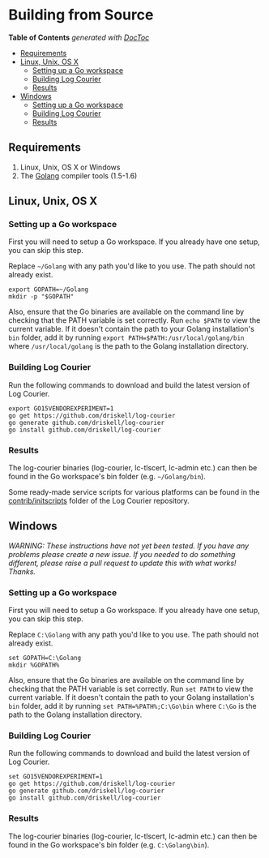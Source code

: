 # Building from Source

<!-- START doctoc generated TOC please keep comment here to allow auto update -->
<!-- DON'T EDIT THIS SECTION, INSTEAD RE-RUN doctoc TO UPDATE -->
**Table of Contents**  *generated with [DocToc](https://github.com/thlorenz/doctoc)*

- [Requirements](#requirements)
- [Linux, Unix, OS X](#linux-unix-os-x)
  - [Setting up a Go workspace](#setting-up-a-go-workspace)
  - [Building Log Courier](#building-log-courier)
  - [Results](#results)
- [Windows](#windows)
  - [Setting up a Go workspace](#setting-up-a-go-workspace-1)
  - [Building Log Courier](#building-log-courier-1)
  - [Results](#results-1)

<!-- END doctoc generated TOC please keep comment here to allow auto update -->

## Requirements

1. Linux, Unix, OS X or Windows
1. The [Golang](http://golang.org/doc/install) compiler tools (1.5-1.6)

## Linux, Unix, OS X

### Setting up a Go workspace

First you will need to setup a Go workspace. If you already have one setup, you
can skip this step.

Replace `~/Golang` with any path you'd like to you use. The path should not
already exist.

```
export GOPATH=~/Golang
mkdir -p "$GOPATH"
```

Also, ensure that the Go binaries are available on the command line by checking
that the PATH variable is set correctly. Run `echo $PATH` to view the current
variable. If it doesn't contain the path to your Golang installation's `bin`
folder, add it by running `export PATH=$PATH:/usr/local/golang/bin` where
`/usr/local/golang` is the path to the Golang installation directory.

### Building Log Courier

Run the following commands to download and build the latest version of Log
Courier.

```
export GO15VENDOREXPERIMENT=1
go get https://github.com/driskell/log-courier
go generate github.com/driskell/log-courier
go install github.com/driskell/log-courier
```

### Results

The log-courier binaries (log-courier, lc-tlscert, lc-admin etc.) can then be
found in the Go workspace's bin folder (e.g. `~/Golang/bin`).

Some ready-made service scripts for various platforms can be found in the
[contrib/initscripts](contrib/initscripts) folder of the Log Courier repository.

## Windows

*WARNING: These instructions have not yet been tested. If you have any problems
please create a new issue. If you needed to do something different, please raise
a pull request to update this with what works! Thanks.*

### Setting up a Go workspace

First you will need to setup a Go workspace. If you already have one setup, you
can skip this step.

Replace `C:\Golang` with any path you'd like to you use. The path should not
already exist.

```
set GOPATH=C:\Golang
mkdir %GOPATH%
```

Also, ensure that the Go binaries are available on the command line by checking
that the PATH variable is set correctly. Run `set PATH` to view the current
variable. If it doesn't contain the path to your Golang installation's `bin`
folder, add it by running `set PATH=%PATH%;C:\Go\bin` where `C:\Go` is the path
to the Golang installation directory.

### Building Log Courier

Run the following commands to download and build the latest version of Log
Courier.

```
set GO15VENDOREXPERIMENT=1
go get https://github.com/driskell/log-courier
go generate github.com/driskell/log-courier
go install github.com/driskell/log-courier
```

### Results

The log-courier binaries (log-courier, lc-tlscert, lc-admin etc.) can then be
found in the Go workspace's bin folder (e.g. `C:\Golang\bin`).
